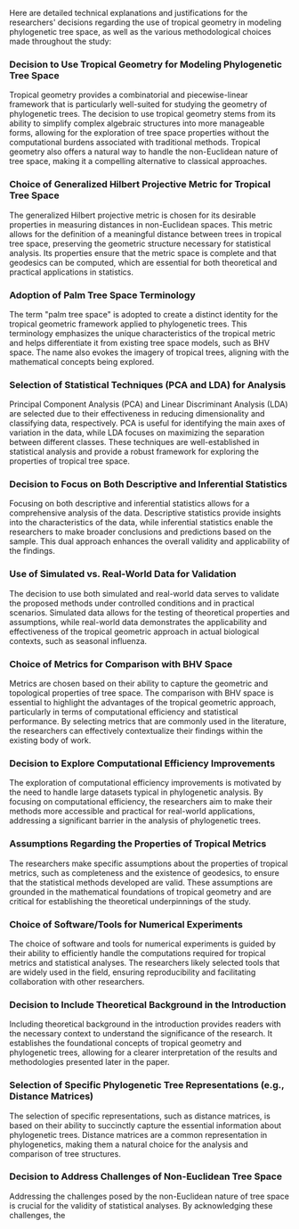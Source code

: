Here are detailed technical explanations and justifications for the researchers' decisions regarding the use of tropical geometry in modeling phylogenetic tree space, as well as the various methodological choices made throughout the study:

### Decision to Use Tropical Geometry for Modeling Phylogenetic Tree Space
Tropical geometry provides a combinatorial and piecewise-linear framework that is particularly well-suited for studying the geometry of phylogenetic trees. The decision to use tropical geometry stems from its ability to simplify complex algebraic structures into more manageable forms, allowing for the exploration of tree space properties without the computational burdens associated with traditional methods. Tropical geometry also offers a natural way to handle the non-Euclidean nature of tree space, making it a compelling alternative to classical approaches.

### Choice of Generalized Hilbert Projective Metric for Tropical Tree Space
The generalized Hilbert projective metric is chosen for its desirable properties in measuring distances in non-Euclidean spaces. This metric allows for the definition of a meaningful distance between trees in tropical tree space, preserving the geometric structure necessary for statistical analysis. Its properties ensure that the metric space is complete and that geodesics can be computed, which are essential for both theoretical and practical applications in statistics.

### Adoption of Palm Tree Space Terminology
The term "palm tree space" is adopted to create a distinct identity for the tropical geometric framework applied to phylogenetic trees. This terminology emphasizes the unique characteristics of the tropical metric and helps differentiate it from existing tree space models, such as BHV space. The name also evokes the imagery of tropical trees, aligning with the mathematical concepts being explored.

### Selection of Statistical Techniques (PCA and LDA) for Analysis
Principal Component Analysis (PCA) and Linear Discriminant Analysis (LDA) are selected due to their effectiveness in reducing dimensionality and classifying data, respectively. PCA is useful for identifying the main axes of variation in the data, while LDA focuses on maximizing the separation between different classes. These techniques are well-established in statistical analysis and provide a robust framework for exploring the properties of tropical tree space.

### Decision to Focus on Both Descriptive and Inferential Statistics
Focusing on both descriptive and inferential statistics allows for a comprehensive analysis of the data. Descriptive statistics provide insights into the characteristics of the data, while inferential statistics enable the researchers to make broader conclusions and predictions based on the sample. This dual approach enhances the overall validity and applicability of the findings.

### Use of Simulated vs. Real-World Data for Validation
The decision to use both simulated and real-world data serves to validate the proposed methods under controlled conditions and in practical scenarios. Simulated data allows for the testing of theoretical properties and assumptions, while real-world data demonstrates the applicability and effectiveness of the tropical geometric approach in actual biological contexts, such as seasonal influenza.

### Choice of Metrics for Comparison with BHV Space
Metrics are chosen based on their ability to capture the geometric and topological properties of tree space. The comparison with BHV space is essential to highlight the advantages of the tropical geometric approach, particularly in terms of computational efficiency and statistical performance. By selecting metrics that are commonly used in the literature, the researchers can effectively contextualize their findings within the existing body of work.

### Decision to Explore Computational Efficiency Improvements
The exploration of computational efficiency improvements is motivated by the need to handle large datasets typical in phylogenetic analysis. By focusing on computational efficiency, the researchers aim to make their methods more accessible and practical for real-world applications, addressing a significant barrier in the analysis of phylogenetic trees.

### Assumptions Regarding the Properties of Tropical Metrics
The researchers make specific assumptions about the properties of tropical metrics, such as completeness and the existence of geodesics, to ensure that the statistical methods developed are valid. These assumptions are grounded in the mathematical foundations of tropical geometry and are critical for establishing the theoretical underpinnings of the study.

### Choice of Software/Tools for Numerical Experiments
The choice of software and tools for numerical experiments is guided by their ability to efficiently handle the computations required for tropical metrics and statistical analyses. The researchers likely selected tools that are widely used in the field, ensuring reproducibility and facilitating collaboration with other researchers.

### Decision to Include Theoretical Background in the Introduction
Including theoretical background in the introduction provides readers with the necessary context to understand the significance of the research. It establishes the foundational concepts of tropical geometry and phylogenetic trees, allowing for a clearer interpretation of the results and methodologies presented later in the paper.

### Selection of Specific Phylogenetic Tree Representations (e.g., Distance Matrices)
The selection of specific representations, such as distance matrices, is based on their ability to succinctly capture the essential information about phylogenetic trees. Distance matrices are a common representation in phylogenetics, making them a natural choice for the analysis and comparison of tree structures.

### Decision to Address Challenges of Non-Euclidean Tree Space
Addressing the challenges posed by the non-Euclidean nature of tree space is crucial for the validity of statistical analyses. By acknowledging these challenges, the